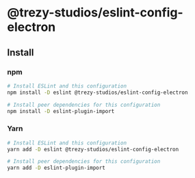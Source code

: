 # @trezy-studios/eslint-config-electron

## Install

### npm
```sh
# Install ESLint and this configuration
npm install -D eslint @trezy-studios/eslint-config-electron

# Install peer dependencies for this configuration
npm install -D eslint-plugin-import
```

### Yarn
```sh
# Install ESLint and this configuration
yarn add -D eslint @trezy-studios/eslint-config-electron

# Install peer dependencies for this configuration
yarn add -D eslint-plugin-import
```
